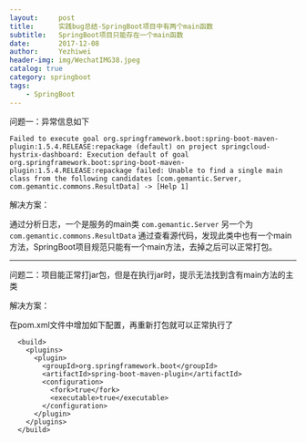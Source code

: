 ```yaml
---
layout:     post
title:      实践bug总结-SpringBoot项目中有两个main函数
subtitle:   SpringBoot项目只能存在一个main函数
date:       2017-12-08
author:     Yezhiwei
header-img: img/WechatIMG38.jpeg
catalog: true
category: springboot
tags:
    - SpringBoot
---
```


问题一：异常信息如下

```
Failed to execute goal org.springframework.boot:spring-boot-maven-plugin:1.5.4.RELEASE:repackage (default) on project springcloud-hystrix-dashboard: Execution default of goal org.springframework.boot:spring-boot-maven-plugin:1.5.4.RELEASE:repackage failed: Unable to find a single main class from the following candidates [com.gemantic.Server, com.gemantic.commons.ResultData] -> [Help 1]
```

解决方案：

通过分析日志，一个是服务的main类 `com.gemantic.Server` 另一个为 `com.gemantic.commons.ResultData` 通过查看源代码，发现此类中也有一个main方法，SpringBoot项目规范只能有一个main方法，去掉之后可以正常打包。

***

问题二：项目能正常打jar包，但是在执行jar时，提示无法找到含有main方法的主类

解决方案：

在pom.xml文件中增加如下配置，再重新打包就可以正常执行了

```
  <build>
    <plugins>
      <plugin>
        <groupId>org.springframework.boot</groupId>
        <artifactId>spring-boot-maven-plugin</artifactId>
        <configuration>
          <fork>true</fork>
          <executable>true</executable>
        </configuration>
      </plugin>
    </plugins>
  </build>
```










